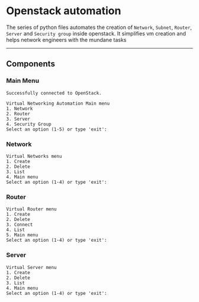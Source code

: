 
# Openstack automation
The series of python files automates the creation of `Network`, `Subnet`, `Router`, `Server` and `Security group` inside openstack. It simplifies vm creation and helps network engineers with the mundane tasks

---
## Components
### Main Menu
```
Successfully connected to OpenStack.

Virtual Networking Automation Main menu
1. Network
2. Router
3. Server
4. Security Group
Select an option (1-5) or type 'exit':
```

### Network
```
Virtual Networks menu
1. Create
2. Delete
3. List
4. Main menu
Select an option (1-4) or type 'exit':
```

### Router
```
Virtual Router menu
1. Create
2. Delete
3. Connect
4. List
5. Main menu
Select an option (1-4) or type 'exit':
```

### Server
```
Virtual Server menu
1. Create
2. Delete
3. List
4. Main menu
Select an option (1-4) or type 'exit':
```
